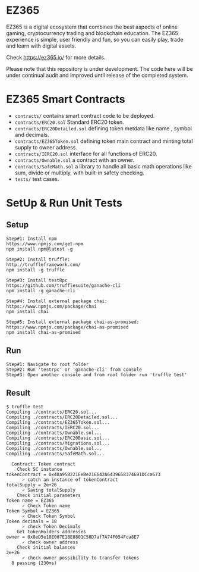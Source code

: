# EZ365 

EZ365 is a digital ecosystem that combines the best aspects of online gaming, cryptocurrency trading and blockchain education.  The EZ365 experience is simple, user friendly and fun, so you can easily play, trade and learn with digital assets.

Check https://ez365.io/ for more details.

Please note that this repository is under development. The code here will be under continual audit and improved until release of the completed system.

# EZ365 Smart Contracts

* `contracts/` contains smart contract code to be deployed.
* `contracts/ERC20.sol` Standard ERC20 token.
* `contracts/ERC20Detailed.sol` defining token metdata like name , symbol and decimals.
* `contracts/EZ365Token.sol`  defining token main contract and minting total supply to owner address.
* `contracts/IERC20.sol` interface for all functions of ERC20.
* `contracts/Ownable.sol` a contract with an owner.
* `contracts/SafeMath.sol` a library to handle all basic math operations like sum, divide or multiply, with built-in safety checking.
* `tests/` test cases.

# SetUp & Run Unit Tests

## Setup 
```
Step#1: Install npm
https://www.npmjs.com/get-npm
npm install npm@latest -g

Step#2: Install truffle:
http://truffleframework.com/
npm install -g truffle

Step#3: Install testRpc
https://github.com/trufflesuite/ganache-cli
npm install -g ganache-cli

Step#4: Install external package chai:
https://www.npmjs.com/package/chai
npm install chai

Step#5: Install external package chai-as-promised:
https://www.npmjs.com/package/chai-as-promised
npm install chai-as-promised
```
## Run

```
Step#1: Navigate to root folder
Step#2: Run 'testrpc' or 'ganache-cli' from console
Step#3: Open another console and from root folder run 'truffle test'
```

## Result

```
$ truffle test
Compiling ./contracts/ERC20.sol...
Compiling ./contracts/ERC20Detailed.sol...
Compiling ./contracts/EZ365Token.sol...
Compiling ./contracts/IERC20.sol...
Compiling ./contracts/Ownable.sol...
Compiling ./contracts/ERC20Basic.sol...
Compiling ./contracts/Migrations.sol...
Compiling ./contracts/Ownable.sol...
Compiling ./contracts/SafeMath.sol...

  Contract: Token contract
    Check SC instance
tokenContract = 0x48a95B221EeBe216642A6439658374691DCca673
      ✓ catch an instance of tokenContract
totalSupply = 2e+26
      ✓ Saving totalSupply
    Check initial parameters
Token name = EZ365
      ✓ Check Token name
Token Symbol = EZ365
      ✓ Check Token Symbol
Token decimals = 18
      ✓ check Token Decimals
    Get tokenHolders addresses
owner = 0x8eD5e10E007E1BE8801C58D7af7A74F054Fca8E7
      ✓ check owner address
    Check initial balances
2e+26
      ✓ check owner possibility to transfer tokens
  8 passing (230ms)
```


